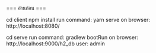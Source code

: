 === อ่านก่อน ===

cd client
npm install
run command: yarn serve
on browser: http://localhost:8080/

cd serve
run command: gradlew bootRun
on browser: http://localhost:9000/h2_db
user: admin